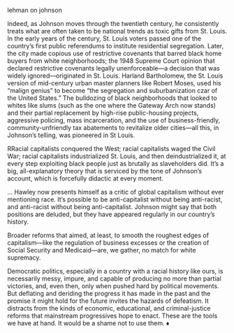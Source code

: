 lehman on johnson

Indeed, as Johnson moves through the twentieth century, he consistently treats what are often taken to be national trends as toxic gifts from St. Louis. In the early years of the century, St. Louis voters passed one of the country’s first public referendums to institute residential segregation. Later, the city made copious use of restrictive covenants that barred black home buyers from white neighborhoods; the 1948 Supreme Court opinion that declared restrictive covenants legally unenforceable—a decision that was widely ignored—originated in St. Louis. Harland Bartholomew, the St. Louis version of mid-century urban master planners like Robert Moses, used his “malign genius” to become “the segregation and suburbanization czar of the United States.” The bulldozing of black neighborhoods that looked to whites like slums (such as the one where the Gateway Arch now stands) and their partial replacement by high-rise public-housing projects, aggressive policing, mass incarceration, and the use of business-friendly, community-unfriendly tax abatements to revitalize older cities—all this, in Johnson’s telling, was pioneered in St Louis.

RRacial capitalists conquered the West; racial capitalists waged the Civil War; racial capitalists industrialized St. Louis, and then deindustrialized it, at every step exploiting black people just as brutally as slaveholders did. It’s a big, all-explanatory theory that is serviced by the tone of Johnson’s account, which is forcefully didactic at every moment. 

... Hawley now presents himself as a critic of global capitalism without ever mentioning race. It’s possible to be anti-capitalist without being anti-racist, and anti-racist without being anti-capitalist. Johnson might say that both positions are deluded, but they have appeared regularly in our country’s history.

Broader reforms that aimed, at least, to smooth the roughest edges of capitalism—like the regulation of business excesses or the creation of Social Security and Medicaid—are, we gather, no match for white supremacy.

Democratic politics, especially in a country with a racial history like ours, is necessarily messy, impure, and capable of producing no more than partial victories, and, even then, only when pushed hard by political movements. But deflating and deriding the progress it has made in the past and the promise it might hold for the future invites the hazards of defeatism. It distracts from the kinds of economic, educational, and criminal-justice reforms that mainstream progressives hope to enact. These are the tools we have at hand. It would be a shame not to use them. ♦